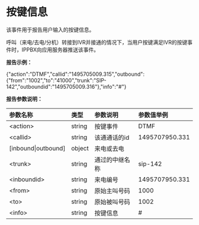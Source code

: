 # 按键信息

该事件用于报告用户输入的按键信息。

呼叫（来电/去电/分机）转接到IVR并接通的情况下，当用户按键满足IVR的按键事件时，IPPBX向应用服务器推送该事件。

**报告示例：**

{"action":"DTMF","callid":"1495705009.315","outbound":{"from":"1002","to":"41000","trunk":"SIP-142","outboundid":"1495705009.316"},"info":"\#"}

**报告参数说明：**

| 参数名称 | 类型 | 参数说明 | 参数值举例 |
| :--- | :--- | :--- | :--- |
| &lt;action&gt; | string | 按键事件 | DTMF |
| &lt;callid&gt; | string | 该通通话的id | 1495707950.331 |
| \[inbound\|outbound\] | object | 来电或去电 |  |
| &lt;trunk&gt; | string | 通过的中继名称 | sip-142 |
| &lt;inboundid&gt; | string | 来电编号 | 1495707950.331 |
| &lt;from&gt; | string | 原始主叫号码 | 1000 |
| &lt;to&gt; | string | 原始被叫号码 | 1002 |
| &lt;info&gt; | string | 按键信息 | \# |



